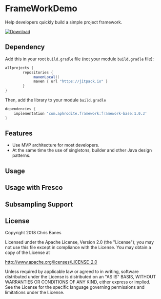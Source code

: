 # FrameWorkDemo
Help developers quickly build a simple project framework. 

[ ![Download](https://api.bintray.com/packages/aphrodite/maven/framework-base/images/download.svg?version=1.0.3) ](https://bintray.com/aphrodite/maven/framework-base/1.0.3/link)

## Dependency

Add this in your root `build.gradle` file (not your module `build.gradle` file):

```gradle
allprojects {  
        repositories {  
             mavenLocal()  
             maven { url "https://jitpack.io" }
        }
}
```

Then, add the library to your module `build.gradle`

```gradle
dependencies {  
    implementation 'com.aphrodite.framework:framework-base:1.0.3'
}
```

## Features
- Use MVP architecture for most developers.
- At the same time the use of singletons, builder and other Java design patterns.

## Usage

## Usage with Fresco

## Subsampling Support

## License
Copyright 2018 Chris Banes

Licensed under the Apache License, Version 2.0 (the "License");
you may not use this file except in compliance with the License.
You may obtain a copy of the License at

   http://www.apache.org/licenses/LICENSE-2.0

Unless required by applicable law or agreed to in writing, software
distributed under the License is distributed on an "AS IS" BASIS,
WITHOUT WARRANTIES OR CONDITIONS OF ANY KIND, either express or implied.
See the License for the specific language governing permissions and
limitations under the License.
